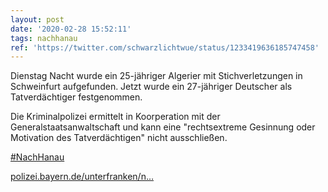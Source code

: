```yaml
---
layout: post
date: '2020-02-28 15:52:11'
tags: nachhanau
ref: 'https://twitter.com/schwarzlichtwue/status/1233419636185747458'
---
```

Dienstag Nacht wurde ein 25-jähriger Algerier mit Stichverletzungen in Schweinfurt aufgefunden. Jetzt wurde ein 27-jähriger Deutscher als Tatverdächtiger festgenommen. 

Die Kriminalpolizei ermittelt in Koorperation mit der Generalstaatsanwaltschaft und kann eine "rechtsextreme Gesinnung oder Motivation des Tatverdächtigen" nicht ausschließen.

[#NachHanau](/t/nachhanau)

[polizei.bayern.de/unterfranken/n…](https://www.polizei.bayern.de/unterfranken/news/presse/aktuell/index.html/310559) 